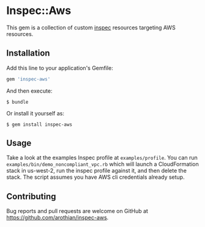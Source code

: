 # Inspec::Aws

This gem is a collection of custom [inspec](https://github.com/chef/inspec) resources targeting AWS resources.

## Installation

Add this line to your application's Gemfile:

```ruby
gem 'inspec-aws'
```

And then execute:

    $ bundle

Or install it yourself as:

    $ gem install inspec-aws

## Usage

Take a look at the examples Inspec profile at `examples/profile`. You can run `examples/bin/demo_noncompliant_vpc.rb` which will launch a CloudFormation stack in us-west-2, run the inspec profile against it, and then delete the stack. The script assumes you have AWS cli credentials already setup.

## Contributing

Bug reports and pull requests are welcome on GitHub at https://github.com/arothian/inspec-aws.
